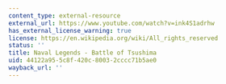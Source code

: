 ```yaml
---
content_type: external-resource
external_url: https://www.youtube.com/watch?v=ink4S1adrhw
has_external_license_warning: true
license: https://en.wikipedia.org/wiki/All_rights_reserved
status: ''
title: Naval Legends - Battle of Tsushima
uid: 44122a95-5c8f-420c-8003-2cccc71b5ae0
wayback_url: ''
---
```

